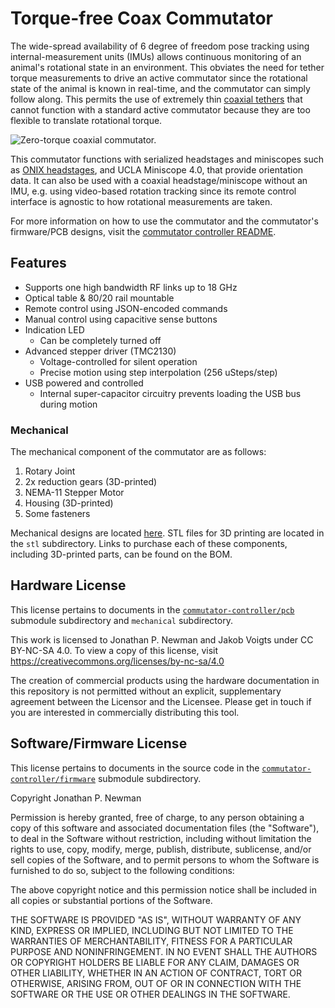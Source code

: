# Torque-free Coax Commutator

The wide-spread availability of 6 degree of freedom pose tracking using internal-measurement units
(IMUs) allows continuous monitoring of an animal's rotational state in an environment. This obviates
the need for tether torque measurements to drive an active commutator since the rotational state of
the animal is known in real-time, and the commutator can simply follow along. This permits the use
of extremely thin [coaxial tethers](https://open-ephys.org/tethers) that cannot function with a
standard active commutator because they are too flexible to translate rotational torque.

![Zero-torque coaxial commutator.](./resources/demo.gif)

This commutator functions with serialized headstages and miniscopes such as 
[ONIX headstages](https://open-ephys.github.io/onix-docs/index.html), and UCLA Miniscope 4.0, that
provide orientation data. It can also be used with a coaxial headstage/miniscope without an IMU,
e.g. using video-based rotation tracking since its remote control interface is agnostic to how
rotational measurements are taken. 

For more information on how to use the commutator and the commutator's firmware/PCB designs, visit the
[commutator controller README](https://github.com/open-ephys/commutator-controller?tab=readme-ov-file#commutator-controller-pcb--firmware).

## Features

- Supports one high bandwidth RF links up to 18 GHz
- Optical table & 80/20 rail mountable
- Remote control using JSON-encoded commands
- Manual control using capacitive sense buttons
- Indication LED
    - Can be completely turned off
- Advanced stepper driver (TMC2130)
    - Voltage-controlled for silent operation
    - Precise motion using step interpolation (256 uSteps/step)
- USB powered and controlled
    - Internal super-capacitor circuitry prevents loading the USB bus during
      motion

### Mechanical

The mechanical component of the commutator are as follows:

1. Rotary Joint
1. 2x reduction gears (3D-printed)
1. NEMA-11 Stepper Motor
1. Housing (3D-printed)
1. Some fasteners

Mechanical designs are located [here](./mechanical/). STL files for 3D printing
are located in the `stl` subdirectory. Links to purchase each of these
components, including 3D-printed parts, can be found on the BOM.

## Hardware License

This license pertains to documents in the [`commutator-controller/pcb`](https://github.com/open-ephys/commutator-controller) submodule subdirectory and `mechanical` subdirectory.

This work is licensed to Jonathan P. Newman and Jakob Voigts under CC BY-NC-SA
4.0. To view a copy of this license, visit
https://creativecommons.org/licenses/by-nc-sa/4.0

The creation of commercial products using the hardware documentation in this
repository is not permitted without an explicit, supplementary agreement
between the Licensor and the Licensee. Please get in touch if you are
interested in commercially distributing this tool.

## Software/Firmware License

This license pertains to documents in the source code in the [`commutator-controller/firmware`](https://github.com/open-ephys/commutator-controller) 
submodule subdirectory.

Copyright Jonathan P. Newman

Permission is hereby granted, free of charge, to any person obtaining a copy of
this software and associated documentation files (the "Software"), to deal in
the Software without restriction, including without limitation the rights to
use, copy, modify, merge, publish, distribute, sublicense, and/or sell copies
of the Software, and to permit persons to whom the Software is furnished to do
so, subject to the following conditions:

The above copyright notice and this permission notice shall be included in all
copies or substantial portions of the Software.

THE SOFTWARE IS PROVIDED "AS IS", WITHOUT WARRANTY OF ANY KIND, EXPRESS OR
IMPLIED, INCLUDING BUT NOT LIMITED TO THE WARRANTIES OF MERCHANTABILITY,
FITNESS FOR A PARTICULAR PURPOSE AND NONINFRINGEMENT. IN NO EVENT SHALL THE
AUTHORS OR COPYRIGHT HOLDERS BE LIABLE FOR ANY CLAIM, DAMAGES OR OTHER
LIABILITY, WHETHER IN AN ACTION OF CONTRACT, TORT OR OTHERWISE, ARISING FROM,
OUT OF OR IN CONNECTION WITH THE SOFTWARE OR THE USE OR OTHER DEALINGS IN THE
SOFTWARE.